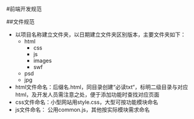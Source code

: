 #前端开发规范

##文件规范
- 以项目名称建立文件夹，以日期建立文件夹区别版本，主要文件夹如下：
	- html
		- css
		- js
		- images
		- swf
	- psd
	- jpg
- html文件命名：后缀名.html，同目录创建“必读txt“，标明二级目录与对应html，及开发人员需注意之处，便于添加功能时查找对应页面
- css文件命名：小型网站用style.css，大型可按功能模块命名
- js文件命名： 公用common.js，其他按实际模块需求命名










